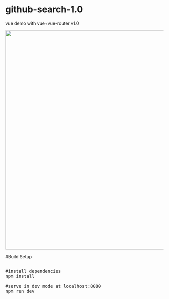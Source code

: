 # github-search-1.0
vue demo with vue+vue-router  v1.0

<img src="https://github.com/Fantasy15/github-search-1.0/blob/master/src/asset/screenShoot.png" width="700px" style="max-width:100%;">

#Build Setup

<pre>

#install dependencies
npm install

#serve in dev mode at localhost:8080
npm run dev

</pre>
